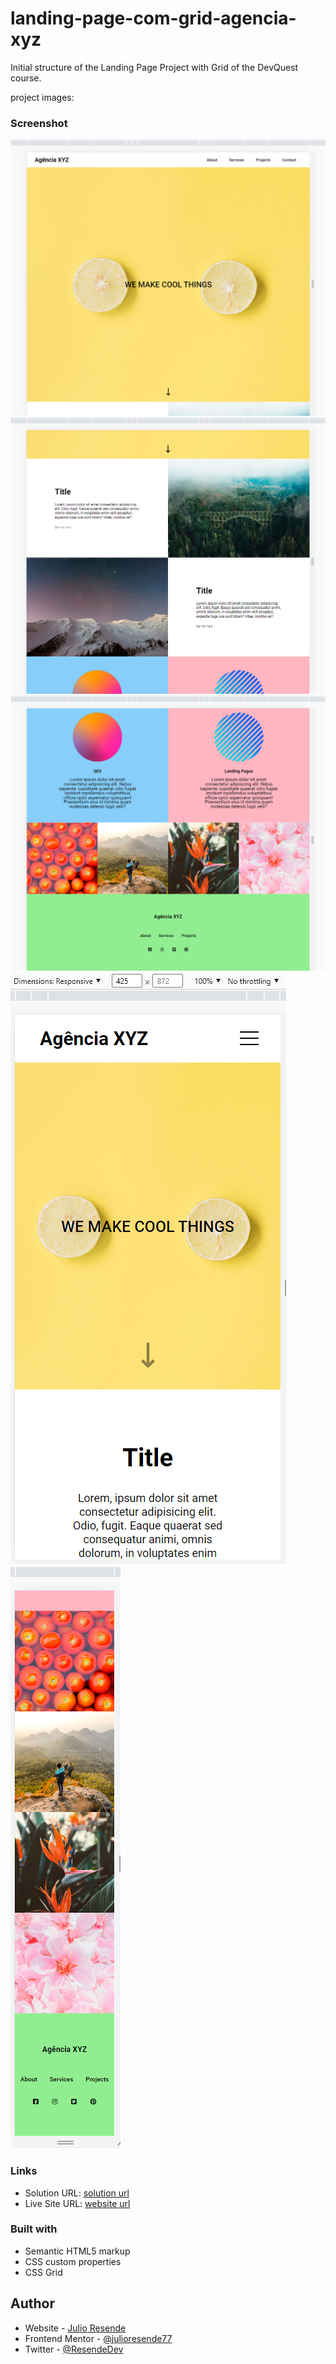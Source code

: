 # landing-page-com-grid-agencia-xyz
Initial structure of the Landing Page Project with Grid of the DevQuest course.

project images:
### Screenshot
![](./design/desktop-preview-1.png)
![](./design/desktop-preview-2.png)
![](./design/desktop-preview-3.png)
![](./design/mobile-preview-1.png)
![](./design/mobile-preview-2.png)


### Links

- Solution URL: [solution url](https://github.com/julioresende77/Landing-Page-Agencia-XYZ)
- Live Site URL: [website url](https://julioresende77.github.io/Landing-Page-Agencia-XYZ/)


### Built with

- Semantic HTML5 markup
- CSS custom properties
- CSS Grid


## Author

- Website - [Julio Resende]()
- Frontend Mentor - [@julioresende77](https://www.frontendmentor.io/profile/julioresende77)
- Twitter - [@ResendeDev](https://www.twitter.com/ResendeDev)